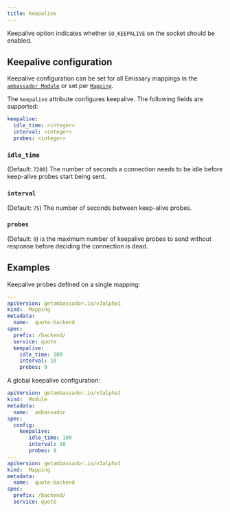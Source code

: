 ```yaml
---
title: Keepalive
---
```


Keepalive option indicates whether `SO_KEEPALIVE` on the socket should be enabled.

## Keepalive configuration

Keepalive configuration can be set for all Emissary mappings in the [`ambassador Module`](../../running/ambassador) or set per [`Mapping`](../mappings).

The `keepalive` attribute configures keepalive. The following fields are supported:

```yaml
keepalive:
  idle_time: <integer>
  interval: <integer>
  probes: <integer>
```

### `idle_time`

(Default: `7200`) The number of seconds a connection needs to be idle before keep-alive probes start being sent.

### `interval`

(Default: `75`) The number of seconds between keep-alive probes.

### `probes`

(Default: `9`) is the maximum number of keepalive probes to send without response before deciding the connection is dead.

## Examples

Keepalive probes defined on a single mapping:

```yaml
---
apiVersion: getambassador.io/v3alpha1
kind:  Mapping
metadata:
  name:  quote-backend
spec:
  prefix: /backend/
  service: quote
  keepalive:
    idle_time: 100
    interval: 10
    probes: 9
```

A global keepalive configuration:

```yaml
apiVersion: getambassador.io/v3alpha1
kind:  Module
metadata:
  name:  ambassador
spec:
  config:
    keepalive:
       idle_time: 100
       interval: 10
       probes: 9
---
apiVersion: getambassador.io/v3alpha1
kind:  Mapping
metadata:
  name:  quote-backend
spec:
  prefix: /backend/
  service: quote
```
